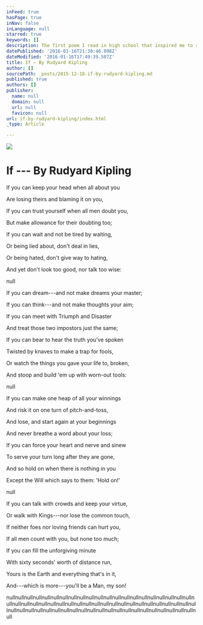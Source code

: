 ```yaml
---
inFeed: true
hasPage: true
inNav: false
inLanguage: null
starred: true
keywords: []
description: The first poem I read in high school that inspired me to start learning about personal development
datePublished: '2016-01-16T21:30:46.098Z'
dateModified: '2016-01-16T17:49:39.507Z'
title: If — By Rudyard Kipling
author: []
sourcePath: _posts/2015-12-18-if-by-rudyard-kipling.md
published: true
authors: []
publisher:
  name: null
  domain: null
  url: null
  favicon: null
url: if-by-rudyard-kipling/index.html
_type: Article

---
```

![](https://the-grid-user-content.s3-us-west-2.amazonaws.com/8b218d8b-9041-44fa-aadf-bcba5d90aaaa.jpg)

# If --- By Rudyard Kipling

If you can keep your head when all about you   

Are losing theirs and blaming it on you,   

If you can trust yourself when all men doubt you,

But make allowance for their doubting too;   

If you can wait and not be tired by waiting,

Or being lied about, don't deal in lies,

Or being hated, don't give way to hating,

And yet don't look too good, nor talk too wise:

null

If you can dream---and not make dreams your master;   

If you can think---and not make thoughts your aim;   

If you can meet with Triumph and Disaster

And treat those two impostors just the same;   

If you can bear to hear the truth you've spoken

Twisted by knaves to make a trap for fools,

Or watch the things you gave your life to, broken,

And stoop and build 'em up with worn-out tools:

null

If you can make one heap of all your winnings

And risk it on one turn of pitch-and-toss,

And lose, and start again at your beginnings

And never breathe a word about your loss;

If you can force your heart and nerve and sinew

To serve your turn long after they are gone,   

And so hold on when there is nothing in you

Except the Will which says to them: 'Hold on!'

null

If you can talk with crowds and keep your virtue,   

Or walk with Kings---nor lose the common touch,

If neither foes nor loving friends can hurt you,

If all men count with you, but none too much;

If you can fill the unforgiving minute

With sixty seconds' worth of distance run,   

Yours is the Earth and everything that's in it,   

And---which is more---you'll be a Man, my son!

nullnullnullnullnullnullnullnullnullnullnullnullnullnullnullnullnullnullnullnullnullnullnullnullnullnullnullnullnullnullnullnullnullnullnullnullnullnullnullnullnullnullnullnullnullnullnullnullnullnullnullnullnullnullnullnullnullnullnullnullnullnullnullnullnull